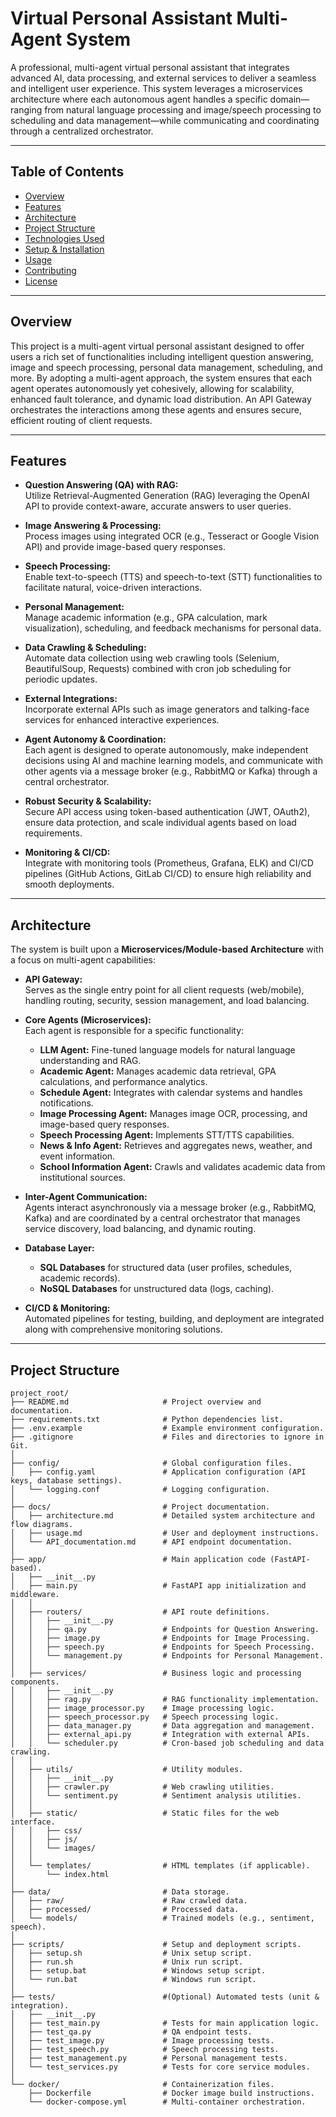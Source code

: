 # Virtual Personal Assistant Multi-Agent System

A professional, multi-agent virtual personal assistant that integrates advanced AI, data processing, and external services to deliver a seamless and intelligent user experience. This system leverages a microservices architecture where each autonomous agent handles a specific domain—ranging from natural language processing and image/speech processing to scheduling and data management—while communicating and coordinating through a centralized orchestrator.

---

## Table of Contents

- [Overview](#overview)
- [Features](#features)
- [Architecture](#architecture)
- [Project Structure](#project-structure)
- [Technologies Used](#technologies-used)
- [Setup & Installation](#setup--installation)
- [Usage](#usage)
- [Contributing](#contributing)
- [License](#license)

---

## Overview

This project is a multi-agent virtual personal assistant designed to offer users a rich set of functionalities including intelligent question answering, image and speech processing, personal data management, scheduling, and more. By adopting a multi-agent approach, the system ensures that each agent operates autonomously yet cohesively, allowing for scalability, enhanced fault tolerance, and dynamic load distribution. An API Gateway orchestrates the interactions among these agents and ensures secure, efficient routing of client requests.

---

## Features

- **Question Answering (QA) with RAG:**  
  Utilize Retrieval-Augmented Generation (RAG) leveraging the OpenAI API to provide context-aware, accurate answers to user queries.

- **Image Answering & Processing:**  
  Process images using integrated OCR (e.g., Tesseract or Google Vision API) and provide image-based query responses.

- **Speech Processing:**  
  Enable text-to-speech (TTS) and speech-to-text (STT) functionalities to facilitate natural, voice-driven interactions.

- **Personal Management:**  
  Manage academic information (e.g., GPA calculation, mark visualization), scheduling, and feedback mechanisms for personal data.

- **Data Crawling & Scheduling:**  
  Automate data collection using web crawling tools (Selenium, BeautifulSoup, Requests) combined with cron job scheduling for periodic updates.

- **External Integrations:**  
  Incorporate external APIs such as image generators and talking-face services for enhanced interactive experiences.

- **Agent Autonomy & Coordination:**  
  Each agent is designed to operate autonomously, make independent decisions using AI and machine learning models, and communicate with other agents via a message broker (e.g., RabbitMQ or Kafka) through a central orchestrator.

- **Robust Security & Scalability:**  
  Secure API access using token-based authentication (JWT, OAuth2), ensure data protection, and scale individual agents based on load requirements.

- **Monitoring & CI/CD:**  
  Integrate with monitoring tools (Prometheus, Grafana, ELK) and CI/CD pipelines (GitHub Actions, GitLab CI/CD) to ensure high reliability and smooth deployments.

---

## Architecture

The system is built upon a **Microservices/Module-based Architecture** with a focus on multi-agent capabilities:

- **API Gateway:**  
  Serves as the single entry point for all client requests (web/mobile), handling routing, security, session management, and load balancing.

- **Core Agents (Microservices):**  
  Each agent is responsible for a specific functionality:
  - **LLM Agent:** Fine-tuned language models for natural language understanding and RAG.
  - **Academic Agent:** Manages academic data retrieval, GPA calculations, and performance analytics.
  - **Schedule Agent:** Integrates with calendar systems and handles notifications.
  - **Image Processing Agent:** Manages image OCR, processing, and image-based query responses.
  - **Speech Processing Agent:** Implements STT/TTS capabilities.
  - **News & Info Agent:** Retrieves and aggregates news, weather, and event information.
  - **School Information Agent:** Crawls and validates academic data from institutional sources.

- **Inter-Agent Communication:**  
  Agents interact asynchronously via a message broker (e.g., RabbitMQ, Kafka) and are coordinated by a central orchestrator that manages service discovery, load balancing, and dynamic routing.

- **Database Layer:**  
  - **SQL Databases** for structured data (user profiles, schedules, academic records).  
  - **NoSQL Databases** for unstructured data (logs, caching).

- **CI/CD & Monitoring:**  
  Automated pipelines for testing, building, and deployment are integrated along with comprehensive monitoring solutions.

---

## Project Structure

```plaintext
project_root/
├── README.md                     # Project overview and documentation.
├── requirements.txt              # Python dependencies list.
├── .env.example                  # Example environment configuration.
├── .gitignore                    # Files and directories to ignore in Git.
│
├── config/                       # Global configuration files.
│   ├── config.yaml               # Application configuration (API keys, database settings).
│   └── logging.conf              # Logging configuration.
│
├── docs/                         # Project documentation.
│   ├── architecture.md           # Detailed system architecture and flow diagrams.
│   ├── usage.md                  # User and deployment instructions.
│   └── API_documentation.md      # API endpoint documentation.
│
├── app/                          # Main application code (FastAPI-based).
│   ├── __init__.py
│   ├── main.py                   # FastAPI app initialization and middleware.
│   │
│   ├── routers/                  # API route definitions.
│   │   ├── __init__.py
│   │   ├── qa.py                 # Endpoints for Question Answering.
│   │   ├── image.py              # Endpoints for Image Processing.
│   │   ├── speech.py             # Endpoints for Speech Processing.
│   │   └── management.py         # Endpoints for Personal Management.
│   │
│   ├── services/                 # Business logic and processing components.
│   │   ├── __init__.py
│   │   ├── rag.py                # RAG functionality implementation.
│   │   ├── image_processor.py    # Image processing logic.
│   │   ├── speech_processor.py   # Speech processing logic.
│   │   ├── data_manager.py       # Data aggregation and management.
│   │   ├── external_api.py       # Integration with external APIs.
│   │   └── scheduler.py          # Cron-based job scheduling and data crawling.
│   │
│   ├── utils/                    # Utility modules.
│   │   ├── __init__.py
│   │   ├── crawler.py            # Web crawling utilities.
│   │   └── sentiment.py          # Sentiment analysis utilities.
│   │
│   ├── static/                   # Static files for the web interface.
│   │   ├── css/
│   │   ├── js/
│   │   └── images/
│   │
│   └── templates/                # HTML templates (if applicable).
│       └── index.html
│
├── data/                         # Data storage.
│   ├── raw/                      # Raw crawled data.
│   ├── processed/                # Processed data.
│   └── models/                   # Trained models (e.g., sentiment, speech).
│
├── scripts/                      # Setup and deployment scripts.
│   ├── setup.sh                  # Unix setup script.
│   ├── run.sh                    # Unix run script.
│   ├── setup.bat                 # Windows setup script.
│   └── run.bat                   # Windows run script.
│
├── tests/                        #(Optional) Automated tests (unit & integration).
│   ├── __init__.py
│   ├── test_main.py              # Tests for main application logic.
│   ├── test_qa.py                # QA endpoint tests.
│   ├── test_image.py             # Image processing tests.
│   ├── test_speech.py            # Speech processing tests.
│   ├── test_management.py        # Personal management tests.
│   └── test_services.py          # Tests for core service modules.
│
└── docker/                       # Containerization files.
    ├── Dockerfile                # Docker image build instructions.
    └── docker-compose.yml        # Multi-container orchestration.
```
